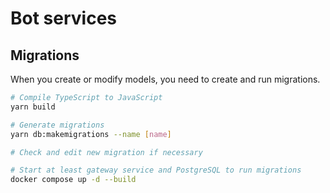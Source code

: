 # Bot services

## Migrations

When you create or modify models, you need to create and run migrations.

```bash
# Compile TypeScript to JavaScript
yarn build

# Generate migrations
yarn db:makemigrations --name [name]

# Check and edit new migration if necessary

# Start at least gateway service and PostgreSQL to run migrations
docker compose up -d --build
```
